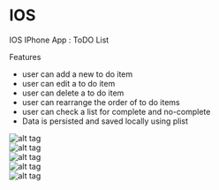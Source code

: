 IOS
===

IOS IPhone App : ToDO List

Features
- user can add a new to do item
- user can edit a to do item
- user can delete a to do item
- user can rearrange the order of to do items
- user can check a list for complete and no-complete
- Data is persisted and saved locally using plist

![alt tag](https://raw.github.com/willysharp5/ToDOApp/master/1.png) <br/>
![alt tag](https://raw.github.com/willysharp5/ToDOApp/master/2.png) <br/>
![alt tag](https://raw.github.com/willysharp5/ToDOApp/master/3.png) <br/>
![alt tag](https://raw.github.com/willysharp5/ToDOApp/master/4.png) <br/>
![alt tag](https://raw.github.com/willysharp5/ToDOApp/master/5.png)
